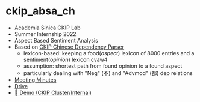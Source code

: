 # ckip_absa_ch
  - Academia Sinica CKIP Lab 
  - Summer Internship 2022
  - Aspect Based Sentiment Analysis
  - Based on [CKIP Chinese Dependency Parser](https://ckip.iis.sinica.edu.tw/service/dependency-parser/)
    - lexicon-based: keeping a food(*aspect*) lexicon of 8000 entries and a sentiment(*opinion*) lexicon cvaw4
    - assumption: shortest path from found opinion to a found aspect
    - particularly dealing with "Neg" (不) and "Advmod" (都) dep relations
  - [Meeting Minutes](https://docs.google.com/document/d/17dW7Ez8wbULITSe6E5FWNudWOelQmqiWVbFqYe4M15Y/edit?usp=sharing)
  - [Drive](https://drive.google.com/drive/folders/10MmRyd7-w2vSHFracueSCn32Sps6BEwO?usp=sharing)
  - [🥨 Demo (CKIP Cluster/Internal)](https://ckip.iis.sinica.edu.tw/service/restaurant-absa/)


